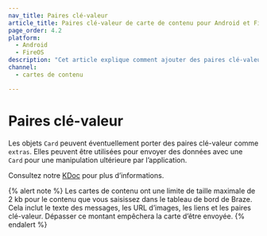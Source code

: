 ```yaml
---
nav_title: Paires clé-valeur
article_title: Paires clé-valeur de carte de contenu pour Android et FireOS
page_order: 4.2
platform: 
  - Android
  - FireOS
description: "Cet article explique comment ajouter des paires clé-valeur à vos cartes de contenu dans votre application Android ou FireOS."
channel:
  - cartes de contenu

---
```


# Paires clé-valeur

Les objets `Card` peuvent éventuellement porter des paires clé-valeur comme `extras`. Elles peuvent être utilisées pour envoyer des données avec une `Card` pour une manipulation ultérieure par l’application.

Consultez notre [KDoc][36] pour plus d’informations.

{% alert note %}
Les cartes de contenu ont une limite de taille maximale de 2 kb pour le contenu que vous saisissez dans le tableau de bord de Braze. Cela inclut le texte des messages, les URL d’images, les liens et les paires clé-valeur. Dépasser ce montant empêchera la carte d’être envoyée.
{% endalert %}

[1]: {{site.baseurl}}/user_guide/message_building_by_channel/content_cards/customize/#customization-approaches
[36]: https://braze-inc.github.io/braze-android-sdk/kdoc/braze-android-sdk/com.braze.models.cards/-card/#-2118252107%2FProperties%2F-1725759721
